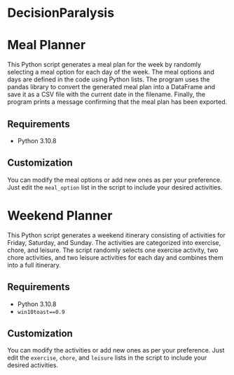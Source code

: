 # DecisionParalysis

# Meal Planner
  
This Python script generates a meal plan for the week by randomly selecting a meal option for each day of the week. The meal options and days are defined in the code using Python lists. The program uses the pandas library to convert the generated meal plan into a DataFrame and save it as a CSV file with the current date in the filename. Finally, the program prints a message confirming that the meal plan has been exported.

  
## Requirements  
  
- Python 3.10.8
  
## Customization  
  
You can modify the meal options or add new ones as per your preference. Just edit the `meal_option` list in the script to include your desired activities.  

  
# Weekend Planner
  
This Python script generates a weekend itinerary consisting of activities for Friday, Saturday, and Sunday. The activities are categorized into exercise, chore, and leisure. The script randomly selects one exercise activity, two chore activities, and two leisure activities for each day and combines them into a full itinerary.  

  
## Requirements  
  
- Python 3.10.8
- `win10toast==0.9` 
  
## Customization  
  
You can modify the activities or add new ones as per your preference. Just edit the `exercise`, `chore`, and `leisure` lists in the script to include your desired activities.  
  

